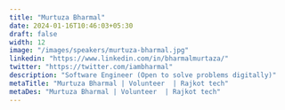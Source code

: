 ```yaml
---
title: "Murtuza Bharmal"
date: 2024-01-16T10:46:03+05:30
draft: false
width: 12
image: "/images/speakers/murtuza-bharmal.jpg"
linkedin: "https://www.linkedin.com/in/bharmalmurtaza/"
twitter: "https://twitter.com/iambharmal"
description: "Software Engineer (Open to solve problems digitally)"
metaTitle: "Murtuza Bharmal | Volunteer  | Rajkot tech"
metaDes: "Murtuza Bharmal | Volunteer  | Rajkot tech"
---
```

